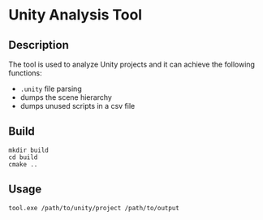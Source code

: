# Unity Analysis Tool

## Description
The tool is used to analyze Unity projects and it can achieve the following functions:
- `.unity` file parsing
- dumps the scene hierarchy
- dumps unused scripts in a csv file

## Build
```
mkdir build
cd build
cmake ..
```

## Usage
```
tool.exe /path/to/unity/project /path/to/output
``` 